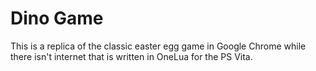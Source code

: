 # Dino Game
This is a replica of the classic easter egg game in Google Chrome while there isn't internet that is written in OneLua for the PS Vita.
